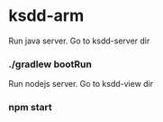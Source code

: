 # ksdd-arm
Run java server. Go to ksdd-server dir
### ./gradlew bootRun

Run nodejs server. Go to ksdd-view dir
### npm start
